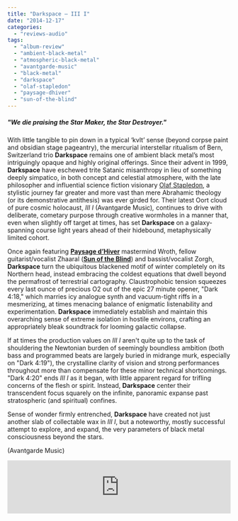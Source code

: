 ```yaml
---
title: "Darkspace – III I"
date: "2014-12-17"
categories: 
  - "reviews-audio"
tags: 
  - "album-review"
  - "ambient-black-metal"
  - "atmospheric-black-metal"
  - "avantgarde-music"
  - "black-metal"
  - "darkspace"
  - "olaf-stapledon"
  - "paysage-dhiver"
  - "sun-of-the-blind"
---
```


##### "_We die praising the Star Maker, the Star Destroyer._"

With little tangible to pin down in a typical ‘kvlt’ sense (beyond corpse paint and obsidian stage pageantry), the mercurial interstellar ritualism of Bern, Switzerland trio **Darkspace** remains one of ambient black metal’s most intriguingly opaque and highly original offerings. Since their advent in 1999, **Darkspace** have eschewed trite Satanic misanthropy in lieu of something deeply simpatico, in both concept and celestial atmosphere, with the late philosopher and influential science fiction visionary [Olaf Stapledon](https://www.kirkusreviews.com/features/looking-far-far-future-olaf-stapledon/), a stylistic journey far greater and more vast than mere Abrahamic theology (or its demonstrative antithesis) was ever girded for. Their latest Oort cloud of pure cosmic holocaust, _III I_ (Avantgarde Music)_,_ continues to drive with deliberate, cometary purpose through creative wormholes in a manner that, even when slightly off target at times, has set **Darkspace** on a galaxy-spanning course light years ahead of their hidebound, metaphysically limited cohort.

Once again featuring [**Paysage d’Hiver**](http://www.metal-archives.com/bands/Paysage_d%27Hiver/13417) mastermind Wroth, fellow guitarist/vocalist Zhaaral ([**Sun of the Blind**](http://www.metal-archives.com/bands/Sun_of_the_Blind/3540281814)) and bassist/vocalist Zorgh, **Darkspace** turn the ubiquitous blackened motif of winter completely on its Northern head, instead embracing the coldest equations that dwell beyond the permafrost of terrestrial cartography. Claustrophobic tension squeezes every last ounce of precious O2 out of the epic 27 minute opener, "Dark 4:18," which marries icy analogue synth and vacuum-tight riffs in a mesmerizing, at times menacing balance of enigmatic listenability and experimentation. **Darkspace** immediately establish and maintain this overarching sense of extreme isolation in hostile environs, crafting an appropriately bleak soundtrack for looming galactic collapse.

If at times the production values on _III I_ aren't quite up to the task of shouldering the Newtonian burden of seemingly boundless ambition (both bass and programmed beats are largely buried in midrange murk, especially on "Dark 4:19"), the crystalline clarity of vision and strong performances throughout more than compensate for these minor technical shortcomings. "Dark 4:20" ends _III I_ as it began, with little apparent regard for trifling concerns of the flesh or spirit. Instead, **Darkspace** center their transcendent focus squarely on the infinite, panoramic expanse past stratospheric (and spiritual) confines.

Sense of wonder firmly entrenched, **Darkspace** have created not just another slab of collectable wax in _III I_, but a noteworthy, mostly successful attempt to explore, and expand, the very parameters of black metal consciousness beyond the stars.

(Avantgarde Music)

<iframe style="border: 0; width: 100%; height: 120px;" src="https://bandcamp.com/EmbeddedPlayer/album=42142352/size=large/bgcol=ffffff/linkcol=0687f5/tracklist=false/artwork=small/transparent=true/" width="300" height="150" seamless=""><a href="http://avantgardemusic.bandcamp.com/album/dark-space-iii-i">Dark Space III I by Darkspace</a></iframe>
